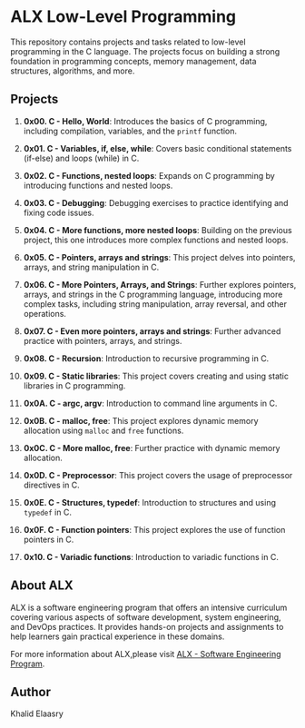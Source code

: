 # ALX Low-Level Programming

This repository contains projects and tasks related to low-level programming in the C language. The projects focus on building a strong foundation in programming concepts, memory management, data structures, algorithms, and more.

## Projects

1. **0x00. C - Hello, World**: Introduces the basics of C programming, including compilation, variables, and the `printf` function.

2. **0x01. C - Variables, if, else, while**: Covers basic conditional statements (if-else) and loops (while) in C.

3. **0x02. C - Functions, nested loops**: Expands on C programming by introducing functions and nested loops.

4. **0x03. C - Debugging**: Debugging exercises to practice identifying and fixing code issues.

5. **0x04. C - More functions, more nested loops**: Building on the previous project, this one introduces more complex functions and nested loops.

6. **0x05. C - Pointers, arrays and strings**: This project delves into pointers, arrays, and string manipulation in C.

7. **0x06. C - More Pointers, Arrays, and Strings**: Further explores pointers, arrays, and strings in the C programming language, introducing more complex tasks, including string manipulation, array reversal, and other operations.

8. **0x07. C - Even more pointers, arrays and strings**: Further advanced practice with pointers, arrays, and strings.
 
9. **0x08. C - Recursion**: Introduction to recursive programming in C.
    
10. **0x09. C - Static libraries**: This project covers creating and using static libraries in C programming.

11. **0x0A. C - argc, argv**: Introduction to command line arguments in C.

12. **0x0B. C - malloc, free**: This project explores dynamic memory allocation using `malloc` and `free` functions.

13. **0x0C. C - More malloc, free**: Further practice with dynamic memory allocation.

14. **0x0D. C - Preprocessor**: This project covers the usage of preprocessor directives in C.
   
16. **0x0E. C - Structures, typedef**: Introduction to structures and using `typedef` in C.

17. **0x0F. C - Function pointers**: This project explores the use of function pointers in C.

18. **0x10. C - Variadic functions**: Introduction to variadic functions in C.

## About ALX

ALX is a software engineering program that offers an intensive curriculum covering various aspects of software development, system engineering, and DevOps practices. It provides hands-on projects and assignments to help learners gain practical experience in these domains.

For more information about ALX,please visit [ALX - Software Engineering Program](https://www.alxafrica.com/software-engineering).

## Author

Khalid Elaasry
